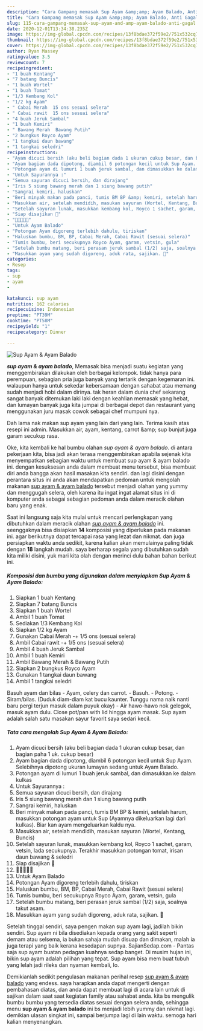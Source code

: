 ```yaml
---
description: "Cara Gampang memasak Sup Ayam &amp;amp; Ayam Balado, Anti Gagal"
title: "Cara Gampang memasak Sup Ayam &amp;amp; Ayam Balado, Anti Gagal"
slug: 115-cara-gampang-memasak-sup-ayam-and-amp-ayam-balado-anti-gagal
date: 2020-12-01T13:34:38.235Z
image: https://img-global.cpcdn.com/recipes/13f8bdae372f59e2/751x532cq70/sup-ayam-ayam-balado-foto-resep-utama.jpg
thumbnail: https://img-global.cpcdn.com/recipes/13f8bdae372f59e2/751x532cq70/sup-ayam-ayam-balado-foto-resep-utama.jpg
cover: https://img-global.cpcdn.com/recipes/13f8bdae372f59e2/751x532cq70/sup-ayam-ayam-balado-foto-resep-utama.jpg
author: Ryan Massey
ratingvalue: 3.5
reviewcount: 7
recipeingredient:
- "1 buah Kentang"
- "7 batang Buncis"
- "1 buah Wortel"
- "1 buah Tomat"
- "1/3 Kembang Kol"
- "1/2 kg Ayam"
- " Cabai Merah  15 ons sesuai selera"
- " Cabai rawit  15 ons sesuai selera"
- "4 buah Jeruk Sambal"
- "1 buah Kemiri"
- " Bawang Merah  Bawang Putih"
- "2 bungkus Royco Ayam"
- "1 tangkai daun bawang"
- "1 tangkai seledri"
recipeinstructions:
- "Ayam dicuci bersih (aku beli bagian dada 1 ukuran cukup besar, dan bagian paha 1 uk. cukup besar)"
- "Ayam bagian dada dipotong, diambil 6 potongan kecil untuk Sup Ayam. Selebihnya dipotong ukuran lumayan sedang untuk Ayam Balado."
- "Potongan ayam di lumuri 1 buah jeruk sambal, dan dimasukkan ke dalam kulkas"
- "Untuk Sayurannya :"
- "Semua sayuran dicuci bersih, dan dirajang"
- "Iris 5 siung bawang merah dan 1 siung bawang putih"
- "Sangrai kemiri, haluskan"
- "Beri minyak makan pada panci, tumis BM BP &amp; kemiri, setelah harum, masukkan potongan ayam untuk Sup (Ayamnya dikeluarkan lagi dari kulkas). Biar kan ayam mengeluarkan kaldu nya."
- "Masukkan air, setelah mendidih, masukan sayuran (Wortel, Kentang, Buncis)"
- "Setelah sayuran lunak, masukkan kembang kol, Royco 1 sachet, garam, vetsin, lada secukupnya. Terakhir masukkan potongan tomat, irisan daun bawang &amp; seledri"
- "Siap disajikan 🥗"
- "🍗🍗🍗🍗🍗"
- "Untuk Ayam Balado"
- "Potongan Ayam digoreng terlebih dahulu, tiriskan"
- "Haluskan bumbu, BM, BP, Cabai Merah, Cabai Rawit (sesuai selera)"
- "Tumis bumbu, beri secukupnya Royco Ayam, garam, vetsin, gula"
- "Setelah bumbu matang, beri perasan jeruk sambal (1/2) saja, soalnya takut asam."
- "Masukkan ayam yang sudah digoreng, aduk rata, sajikan. 🍗"
categories:
- Resep
tags:
- sup
- ayam
- 

katakunci: sup ayam  
nutrition: 162 calories
recipecuisine: Indonesian
preptime: "PT39M"
cooktime: "PT58M"
recipeyield: "1"
recipecategory: Dinner

---
```



![Sup Ayam &amp; Ayam Balado](https://img-global.cpcdn.com/recipes/13f8bdae372f59e2/751x532cq70/sup-ayam-ayam-balado-foto-resep-utama.jpg)

<b><i>sup ayam &amp; ayam balado</i></b>, Memasak bisa menjadi suatu kegiatan yang menggembirakan dilakukan oleh berbagai kelompok. tidak hanya para perempuan, sebagian pria juga banyak yang tertarik dengan kegemaran ini. walaupun hanya untuk sekedar kebersamaan dengan sahabat atau memang sudah menjadi hobi dalam dirinya. tak heran dalam dunia chef sekarang sangat banyak ditemukan laki laki dengan keahlian memasak yang hebat, dan lumayan banyak juga kita jumpai di berbagai depot dan restaurant yang menggunakan juru masak cowok sebagai chef mumpuni nya.

Dah lama nak makan sup ayam yang lain dari yang lain. Terima kasih atas resepi ini admin. Masukkan air, ayam, kentang, carrot &amp;amp; sup bunjut juga garam secukup rasa.

Oke, kita kembali ke hal bumbu olahan <i>sup ayam &amp; ayam balado</i>. di antara pekerjaan kita, bisa jadi akan terasa menggembirakan apabila sejenak kita menyempatkan sebagian waktu untuk membuat sup ayam &amp; ayam balado ini. dengan kesuksesan anda dalam membuat menu tersebut, bisa membuat diri anda bangga akan hasil masakan kita sendiri. dan lagi disini dengan perantara situs ini anda akan mendapatkan pedoman untuk mengolah makanan <u>sup ayam &amp; ayam balado</u> tersebut menjadi olahan yang yummy dan menggugah selera, oleh karena itu ingat ingat alamat situs ini di komputer anda sebagai sebagian pedoman anda dalam meracik olahan baru yang enak.


Saat ini langsung saja kita mulai untuk mencari perlengkapan yang dibutuhkan dalam meracik olahan <u><i>sup ayam &amp; ayam balado</i></u> ini. seenggaknya bisa disiapkan <b>14</b> komposisi yang diperlukan pada makanan ini. agar berikutnya dapat tercapai rasa yang lezat dan nikmat. dan juga persiapkan waktu anda sedikit, karena kalian akan memulainya paling tidak dengan <b>18</b> langkah mudah. saya berharap segala yang dibutuhkan sudah kita miliki disini, yuk mari kita olah dengan merinci dulu bahan bahan berikut ini.

<!--inarticleads1-->

##### Komposisi dan bumbu yang digunakan dalam menyiapkan Sup Ayam &amp; Ayam Balado:

1. Siapkan 1 buah Kentang
1. Siapkan 7 batang Buncis
1. Siapkan 1 buah Wortel
1. Ambil 1 buah Tomat
1. Sediakan 1/3 Kembang Kol
1. Siapkan 1/2 kg Ayam
1. Gunakan  Cabai Merah -+ 1/5 ons (sesuai selera)
1. Ambil  Cabai rawit -+ 1/5 ons (sesuai selera)
1. Ambil 4 buah Jeruk Sambal
1. Ambil 1 buah Kemiri
1. Ambil  Bawang Merah &amp; Bawang Putih
1. Siapkan 2 bungkus Royco Ayam
1. Gunakan 1 tangkai daun bawang
1. Ambil 1 tangkai seledri


Basuh ayam dan bilas - Ayam, celery dan carrot. - Basuh. - Potong. - Siram/bilas. (Duduk diam-diam kat bucu kaunter. Tunggu nama naik nanti baru pergi terjun masuk dalam puyuk okay) - Air hawo-hawo nok gelegok, masuk ayam dulu. Close pot/pan with lid hingga ayam masak. Sup ayam adalah salah satu masakan sayur favorit saya sedari kecil. 

<!--inarticleads2-->

##### Tata cara mengolah Sup Ayam &amp; Ayam Balado:

1. Ayam dicuci bersih (aku beli bagian dada 1 ukuran cukup besar, dan bagian paha 1 uk. cukup besar)
1. Ayam bagian dada dipotong, diambil 6 potongan kecil untuk Sup Ayam. Selebihnya dipotong ukuran lumayan sedang untuk Ayam Balado.
1. Potongan ayam di lumuri 1 buah jeruk sambal, dan dimasukkan ke dalam kulkas
1. Untuk Sayurannya :
1. Semua sayuran dicuci bersih, dan dirajang
1. Iris 5 siung bawang merah dan 1 siung bawang putih
1. Sangrai kemiri, haluskan
1. Beri minyak makan pada panci, tumis BM BP &amp; kemiri, setelah harum, masukkan potongan ayam untuk Sup (Ayamnya dikeluarkan lagi dari kulkas). Biar kan ayam mengeluarkan kaldu nya.
1. Masukkan air, setelah mendidih, masukan sayuran (Wortel, Kentang, Buncis)
1. Setelah sayuran lunak, masukkan kembang kol, Royco 1 sachet, garam, vetsin, lada secukupnya. Terakhir masukkan potongan tomat, irisan daun bawang &amp; seledri
1. Siap disajikan 🥗
1. 🍗🍗🍗🍗🍗
1. Untuk Ayam Balado
1. Potongan Ayam digoreng terlebih dahulu, tiriskan
1. Haluskan bumbu, BM, BP, Cabai Merah, Cabai Rawit (sesuai selera)
1. Tumis bumbu, beri secukupnya Royco Ayam, garam, vetsin, gula
1. Setelah bumbu matang, beri perasan jeruk sambal (1/2) saja, soalnya takut asam.
1. Masukkan ayam yang sudah digoreng, aduk rata, sajikan. 🍗


Setelah tinggal sendiri, saya pengen makan sup ayam lagi, jadilah bikin sendiri. Sup ayam ni bila disediakan kepada orang yang sakit seperti demam atau selsema, ia bukan sahaja mudah disuap dan dimakan, malah ia juga terapi yang baik kerana kesedapan supnya. SajianSedap.com - Pantas saja sup ayam buatan pedagan kuahnya sedap banget. Di musim hujan ini, bikin sup ayam adalah pilihan yang tepat. Sup ayam bisa mem buat tubuh yang lelah jadi rileks dan nyaman kembali, lo. 

Demikianlah sedikit pengulasan makanan perihal resep <u>sup ayam &amp; ayam balado</u> yang endess. saya harapkan anda dapat mengerti dengan pembahasan diatas, dan anda dapat membuat lagi di acara lain untuk di sajikan dalam saat saat kegiatan family atau sahabat anda. kita bs mengulik bumbu bumbu yang tersedia diatas sesuai dengan selera anda, sehingga menu <b>sup ayam &amp; ayam balado</b> ini bs menjadi lebih yummy dan nikmat lagi. demikian ulasan singkat ini, sampai berjumpa lagi di lain waktu. semoga hari kalian menyenangkan.
